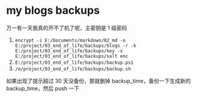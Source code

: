 # my blogs backups

万一有一天我真的开不了机了呢，主密钥是 1 级密码

1.   `encrypt -i E:/Documents/markdown/02_md -o E:/project/03_end_of_life/backups/blogs -r -k E:/project/03_end_of_life/backups/key -s E:/project/03_end_of_life/backups/salt enc`
2.   `E:/project/03_end_of_life/backups/backup.ps1`
3.   `/e/project/03_end_of_life/backups/backup.sh`

如果出现了提示超过 30 天没备份，那就删掉 backup_time，备份一下生成新的 backup_time，然后 push 一下